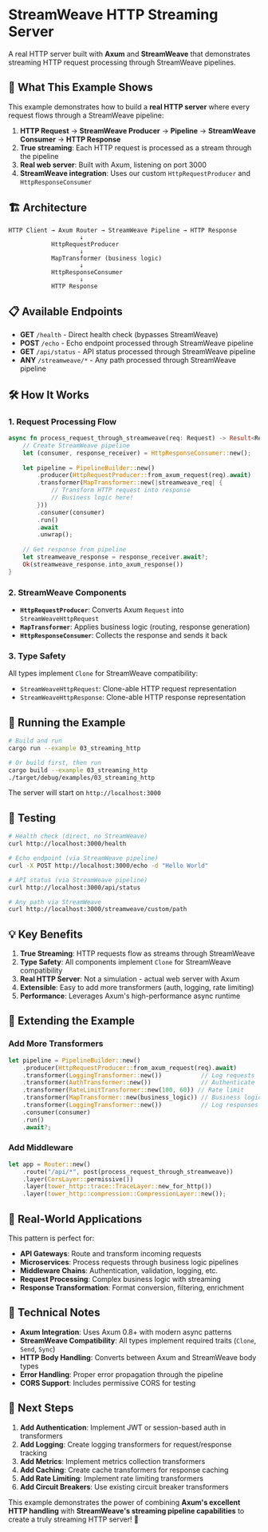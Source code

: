 # StreamWeave HTTP Streaming Server

A real HTTP server built with **Axum** and **StreamWeave** that demonstrates streaming HTTP request processing through StreamWeave pipelines.

## 🚀 What This Example Shows

This example demonstrates how to build a **real HTTP server** where every request flows through a StreamWeave pipeline:

1. **HTTP Request** → **StreamWeave Producer** → **Pipeline** → **StreamWeave Consumer** → **HTTP Response**
2. **True streaming**: Each HTTP request is processed as a stream through the pipeline
3. **Real web server**: Built with Axum, listening on port 3000
4. **StreamWeave integration**: Uses our custom `HttpRequestProducer` and `HttpResponseConsumer`

## 🏗 Architecture

```
HTTP Client → Axum Router → StreamWeave Pipeline → HTTP Response
                    ↓
            HttpRequestProducer
                    ↓
            MapTransformer (business logic)
                    ↓
            HttpResponseConsumer
                    ↓
            HTTP Response
```

## 📋 Available Endpoints

- **GET** `/health` - Direct health check (bypasses StreamWeave)
- **POST** `/echo` - Echo endpoint processed through StreamWeave pipeline
- **GET** `/api/status` - API status processed through StreamWeave pipeline  
- **ANY** `/streamweave/*` - Any path processed through StreamWeave pipeline

## 🛠 How It Works

### 1. Request Processing Flow

```rust
async fn process_request_through_streamweave(req: Request) -> Result<Response<Body>, (StatusCode, String)> {
    // Create StreamWeave pipeline
    let (consumer, response_receiver) = HttpResponseConsumer::new();
    
    let pipeline = PipelineBuilder::new()
        .producer(HttpRequestProducer::from_axum_request(req).await)
        .transformer(MapTransformer::new(|streamweave_req| {
            // Transform HTTP request into response
            // Business logic here!
        }))
        .consumer(consumer)
        .run()
        .await
        .unwrap();
    
    // Get response from pipeline
    let streamweave_response = response_receiver.await?;
    Ok(streamweave_response.into_axum_response())
}
```

### 2. StreamWeave Components

- **`HttpRequestProducer`**: Converts Axum `Request` into `StreamWeaveHttpRequest`
- **`MapTransformer`**: Applies business logic (routing, response generation)
- **`HttpResponseConsumer`**: Collects the response and sends it back

### 3. Type Safety

All types implement `Clone` for StreamWeave compatibility:
- `StreamWeaveHttpRequest`: Clone-able HTTP request representation
- `StreamWeaveHttpResponse`: Clone-able HTTP response representation

## 🚀 Running the Example

```bash
# Build and run
cargo run --example 03_streaming_http

# Or build first, then run
cargo build --example 03_streaming_http
./target/debug/examples/03_streaming_http
```

The server will start on `http://localhost:3000`

## 🧪 Testing

```bash
# Health check (direct, no StreamWeave)
curl http://localhost:3000/health

# Echo endpoint (via StreamWeave pipeline)
curl -X POST http://localhost:3000/echo -d "Hello World"

# API status (via StreamWeave pipeline)
curl http://localhost:3000/api/status

# Any path via StreamWeave
curl http://localhost:3000/streamweave/custom/path
```

## 💡 Key Benefits

1. **True Streaming**: HTTP requests flow as streams through StreamWeave
2. **Type Safety**: All components implement `Clone` for StreamWeave compatibility
3. **Real HTTP Server**: Not a simulation - actual web server with Axum
4. **Extensible**: Easy to add more transformers (auth, logging, rate limiting)
5. **Performance**: Leverages Axum's high-performance async runtime

## 🔧 Extending the Example

### Add More Transformers

```rust
let pipeline = PipelineBuilder::new()
    .producer(HttpRequestProducer::from_axum_request(req).await)
    .transformer(LoggingTransformer::new())           // Log requests
    .transformer(AuthTransformer::new())              // Authenticate
    .transformer(RateLimitTransformer::new(100, 60)) // Rate limit
    .transformer(MapTransformer::new(business_logic)) // Business logic
    .transformer(LoggingTransformer::new())           // Log responses
    .consumer(consumer)
    .run()
    .await?;
```

### Add Middleware

```rust
let app = Router::new()
    .route("/api/*", post(process_request_through_streamweave))
    .layer(CorsLayer::permissive())
    .layer(tower_http::trace::TraceLayer::new_for_http())
    .layer(tower_http::compression::CompressionLayer::new());
```

## 🎯 Real-World Applications

This pattern is perfect for:

- **API Gateways**: Route and transform incoming requests
- **Microservices**: Process requests through business logic pipelines
- **Middleware Chains**: Authentication, validation, logging, etc.
- **Request Processing**: Complex business logic with streaming
- **Response Transformation**: Format conversion, filtering, enrichment

## 🚧 Technical Notes

- **Axum Integration**: Uses Axum 0.8+ with modern async patterns
- **StreamWeave Compatibility**: All types implement required traits (`Clone`, `Send`, `Sync`)
- **HTTP Body Handling**: Converts between Axum and StreamWeave body types
- **Error Handling**: Proper error propagation through the pipeline
- **CORS Support**: Includes permissive CORS for testing

## 🔮 Next Steps

1. **Add Authentication**: Implement JWT or session-based auth in transformers
2. **Add Logging**: Create logging transformers for request/response tracking
3. **Add Metrics**: Implement metrics collection transformers
4. **Add Caching**: Create cache transformers for response caching
5. **Add Rate Limiting**: Implement rate limiting transformers
6. **Add Circuit Breakers**: Use existing circuit breaker transformers

This example demonstrates the power of combining **Axum's excellent HTTP handling** with **StreamWeave's streaming pipeline capabilities** to create a truly streaming HTTP server! 🎉
